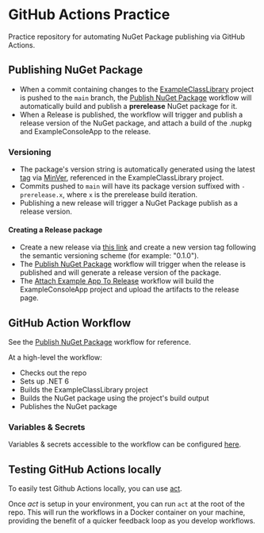 # GitHub Actions Practice
Practice repository for automating NuGet Package publishing via GitHub Actions.

## Publishing NuGet Package
- When a commit containing changes to the [ExampleClassLibrary](https://github.com/gnalvesteffer/github-actions-practice/tree/main/src/GithubActionsPractice/ExampleClassLibrary) project is pushed to the `main` branch, the [Publish NuGet Package](https://github.com/gnalvesteffer/github-actions-practice/blob/main/.github/workflows/publish-nuget-package.yaml) workflow will automatically build and publish a **prerelease** NuGet package for it.
- When a Release is published, the workflow will trigger and publish a release version of the NuGet package, and attach a build of the .nupkg and ExampleConsoleApp to the release.

### Versioning
- The package's version string is automatically generated using the latest [tag](https://github.com/gnalvesteffer/github-actions-practice/tags) via [MinVer](https://github.com/adamralph/minver), referenced in the ExampleClassLibrary project.
- Commits pushed to `main` will have its package version suffixed with `-prerelease.x`, where `x` is the prerelease build iteration.
- Publishing a new release will trigger a NuGet Package publish as a release version.

#### Creating a Release package
- Create a new release via [this link](https://github.com/gnalvesteffer/github-actions-practice/releases/new) and create a new version tag following the semantic versioning scheme (for example: "0.1.0").
- The [Publish NuGet Package](https://github.com/gnalvesteffer/github-actions-practice/blob/main/.github/workflows/publish-nuget-package.yaml) workflow will trigger when the release is published and will generate a release version of the package.
- The [Attach Example App To Release](https://github.com/gnalvesteffer/github-actions-practice/blob/main/.github/workflows/attach-example-app-to-release.yaml) workflow will build the ExampleConsoleApp project and upload the artifacts to the release page.

## GitHub Action Workflow
See the [Publish NuGet Package](https://github.com/gnalvesteffer/github-actions-practice/blob/main/.github/workflows/publish-nuget-package.yaml) workflow for reference.

At a high-level the workflow:
- Checks out the repo
- Sets up .NET 6
- Builds the ExampleClassLibrary project
- Builds the NuGet package using the project's build output
- Publishes the NuGet package

### Variables & Secrets
Variables & secrets accessible to the workflow can be configured [here](https://github.com/gnalvesteffer/github-actions-practice/settings/secrets/actions).

## Testing GitHub Actions locally
To easily test Github Actions locally, you can use [act](https://github.com/nektos/act).

Once _act_ is setup in your environment, you can run `act` at the root of the repo.
This will run the workflows in a Docker container on your machine, providing the benefit of a quicker feedback loop as you develop workflows.
